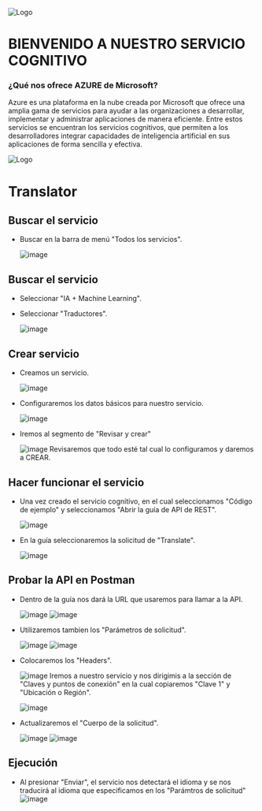 ![Logo](https://1.bp.blogspot.com/-QFfXTxd2zFk/XoJvlPAZxQI/AAAAAAAAFIA/gXP3PVgJ4OUzsKPvgMsG7p04fD7IHa4DwCLcBGAsYHQ/s1600/Robots%2Bartistico.gif)
# BIENVENIDO A NUESTRO SERVICIO COGNITIVO

### ¿Qué nos ofrece AZURE de Microsoft?
Azure es una plataforma en la nube creada por Microsoft que ofrece una amplia gama de servicios para ayudar a las organizaciones a desarrollar, implementar y administrar aplicaciones de manera eficiente. Entre estos servicios se encuentran los servicios cognitivos, que permiten a los desarrolladores integrar capacidades de inteligencia artificial en sus aplicaciones de forma sencilla y efectiva.

![Logo](https://ayudaleyprotecciondatos.es/wp-content/uploads/2020/10/cloud-computing-azure-00-1536x863.jpg)


# Translator
## Buscar el servicio
* Buscar en la barra de menú "Todos los servicios".
  
    ![image](https://github.com/Torres-Leonardo/AS221S5_T05_be/assets/111779286/ccfd3d38-4f52-47db-ad3e-a0292acf4d5a)

## Buscar el servicio
* Seleccionar "IA + Machine Learning".
* Seleccionar "Traductores".

    ![image](https://github.com/Torres-Leonardo/AS221S5_T05_be/assets/111779286/d140106b-94fd-4db4-a318-c4c67e20bfa9)

## Crear servicio
* Creamos un servicio.

    ![image](https://github.com/Torres-Leonardo/AS221S5_T05_be/assets/111779286/25d83263-67f0-481e-95d0-b52bd55de8fa)


* Configuraremos los datos básicos para nuestro servicio.

    ![image](https://github.com/Torres-Leonardo/AS221S5_T05_be/assets/111779286/7bd56662-e6b3-4d23-8832-0d3723b1e912)


* Iremos al segmento de "Revisar y crear"

    ![image](https://github.com/Torres-Leonardo/AS221S5_T05_be/assets/111779286/cdcd029c-4346-4e47-9bcb-edc0ea0d75c6)
    Revisaremos que todo esté tal cual lo configuramos y daremos a CREAR.


## Hacer funcionar el servicio
* Una vez creado el servicio cognitivo, en el cual seleccionamos "Código de ejemplo" y seleccionamos "Abrir la guía de API de REST".

    ![image](https://github.com/Torres-Leonardo/AS221S5_T05_be/assets/111779286/fda288e6-9b90-4326-98ae-3074425a4b8c)


* En la guía seleccionaremos la solicitud de "Translate".

    ![image](https://github.com/Torres-Leonardo/AS221S5_T05_be/assets/111779286/3ceebbf9-793d-4f62-aaba-ae38a4a28ec5)

## Probar la API en Postman

* Dentro de la guía nos dará la URL que usaremos para llamar a la API.

    ![image](https://github.com/Torres-Leonardo/AS221S5_T05_be/assets/111779286/79c5aa04-5f86-4d08-a8de-06dd1c305dbe)
    ![image](https://github.com/Torres-Leonardo/AS221S5_T05_be/assets/111779286/faf286b5-0fd3-4c8c-bb76-e678c03468e3)
  

* Utilizaremos tambien los "Parámetros de solicitud".

    ![image](https://github.com/Torres-Leonardo/AS221S5_T05_be/assets/111779286/892942f4-3979-4cc5-884e-9d5c8af02bf5)
    ![image](https://github.com/Torres-Leonardo/AS221S5_T05_be/assets/111779286/1cd7d45c-7875-4087-91a3-9e6a912aa67d)

* Colocaremos los "Headers".

    ![image](https://github.com/Torres-Leonardo/AS221S5_T05_be/assets/111779286/bc7c4e09-72d6-4001-b966-5beb0a191ea8)
    Iremos a nuestro servicio y nos dirigimis a la sección de "Claves y puntos de conexión" en la cual copiaremos "Clave 1" y "Ubicación o Región".


    ![image](https://github.com/Torres-Leonardo/AS221S5_T05_be/assets/111779286/ceacb7ef-bb0c-4f7a-97a9-e1e412684f16)


* Actualizaremos el "Cuerpo de la solicitud".

    ![image](https://github.com/Torres-Leonardo/AS221S5_T05_be/assets/111779286/e2e6de3e-d508-44a1-aa0e-76df75b77af6)
    ![image](https://github.com/Torres-Leonardo/AS221S5_T05_be/assets/111779286/c90a1563-889c-4b0e-a0ec-d591344065f7)

## Ejecución

* Al presionar "Enviar", el servicio nos detectará el idioma y se nos traducirá al idioma que especificamos en los "Parámtros de solicitud"
    ![image](https://github.com/Torres-Leonardo/AS221S5_T05_be/assets/111779286/9bd287db-a97a-4ad2-a4ca-67dc6c0347fd)
